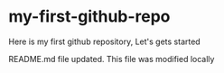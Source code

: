 # my-first-github-repo
Here is my first github repository, Let's gets started

README.md file updated. This file was modified locally
